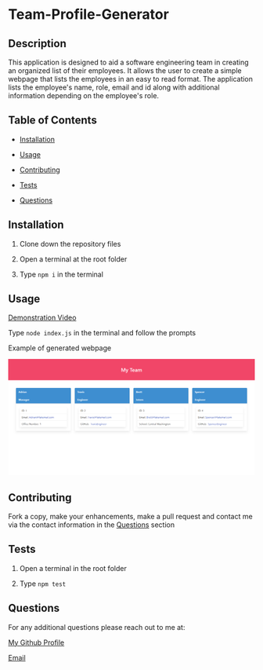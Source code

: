 
  # Team-Profile-Generator
  
  ## Description
  

  This application is designed to aid a software engineering team in creating an organized list of their employees. It allows the user to create a simple webpage that lists the employees in an easy to read format. The application lists the employee's name, role, email and id along with additional information depending on the employee's role. 
  

  
  ## Table of Contents

  - [Installation](#installation)
  - [Usage](#usage)
  
  - [Contributing](#contributing)
  - [Tests](#tests)
  - [Questions](#questions)
  
  
  
  ## Installation

  1. Clone down the repository files
  
  2. Open a terminal at the root folder

  3. Type `npm i` in the terminal
   
  ## Usage

  [Demonstration Video](https://drive.google.com/file/d/1Epf0DvQ6DzlLIO9vPFmwNIEIC8WjFaNg/view?usp=sharing)

  Type `node index.js` in the terminal and follow the prompts

  Example of generated webpage

  ![Team Profile Generator](./assets/images/teamprofiledemo.png)
  
## Contributing

Fork a copy, make your enhancements, make a pull request and contact me via the contact information in the [Questions](#questions) section

  
  
## Tests

1. Open a terminal in the root folder

2. Type `npm test`
  
  ## Questions

  For any additional questions please reach out to me at:

  [My Github Profile](https://github.com/AdrianCronin)

  [Email](mailto:acronindev@gmail.com)
  
